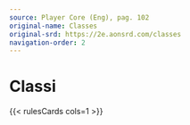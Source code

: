 ```yaml
---
source: Player Core (Eng), pag. 102
original-name: Classes
original-srd: https://2e.aonsrd.com/classes
navigation-order: 2
---
```


# Classi

{{< rulesCards cols=1 >}}
